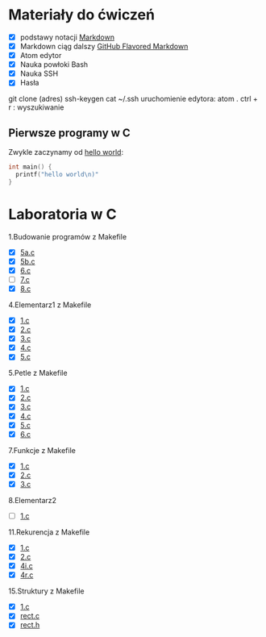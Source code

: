 # Materiały do ćwiczeń

- [x] podstawy notacji [Markdown](https://daringfireball.net/projects/markdown/)
- [X] Markdown ciąg dalszy [GitHub Flavored Markdown](https://help.github.com/articles/github-flavored-markdown/)
- [X] Atom edytor
- [X] Nauka powłoki Bash
- [X] Nauka SSH
- [X] Hasła

git clone (adres)
ssh-keygen
cat ~/.ssh
uruchomienie edytora: atom .
ctrl + r : wyszukiwanie

## Pierwsze programy w C

Zwykle zaczynamy od [hello world](/):

```c
int main() {
  printf("hello world\n)"
}
```


# Laboratoria w C

1.Budowanie programów z Makefile

* [X] [5a.c](01-budowanie_programow/5a.c)
* [X] [5b.c](01-budowanie_programow/5b.c)
* [X] [6.c](01-budowanie_programow/6.c)
* [ ] [7.c](01-budowanie_programow/7.c)
* [X] [8.c](01-budowanie_programow/8.c)

4.Elementarz1 z Makefile

* [x] [1.c](4-elementarz1/1.c)
* [x] [2.c](4-elementarz1/2.c)
* [x] [3.c](4-elementarz1/3.c)
* [x] [4.c](4-elementarz1/4.c)
* [x] [5.c](4-elementarz1/5.c)

5.Petle z Makefile

* [x] [1.c](05-petle/1.c)
* [x] [2.c](05-petle/2.c)
* [x] [3.c](05-petle/3.c)
* [x] [4.c](05-petle/4.c)
* [x] [5.c](05-petle/5.c)
* [x] [6.c](05-petle/6.c)

7.Funkcje z Makefile

* [x] [1.c](07-funkcje/1.c)
* [x] [2.c](07-funkcje/2.c)
* [x] [3.c](07-funkcje/3.c)

8.Elementarz2

* [ ] [1.c](08-elementarz2/1.c)

11.Rekurencja z Makefile

* [x] [1.c](11-rekurencja/1.c)
* [x] [2.c](11-rekurencja/2.c)
* [x] [4i.c](11-rekurencja/4i.c)
* [x] [4r.c](11-rekurencja/4r.c)

15.Struktury z Makefile

* [x] [1.c](15-struktury/1.c)
* [x] [rect.c](15-struktury/rect.c)
* [x] [rect.h](15-struktury/rect.h)
